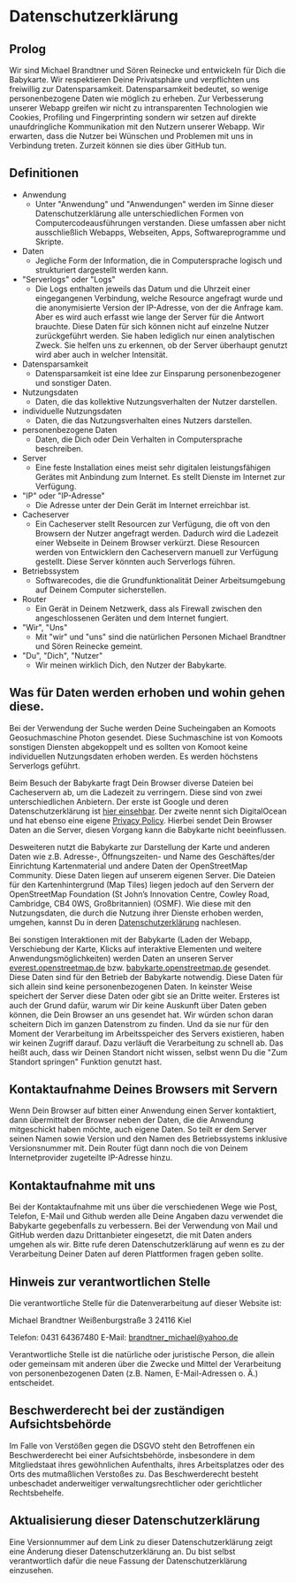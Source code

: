 # Datenschutzerklärung

## Prolog

Wir sind Michael Brandtner und Sören Reinecke und entwickeln für Dich die Babykarte. Wir respektieren Deine Privatsphäre und verpflichten uns freiwillig zur Datensparsamkeit. Datensparsamkeit bedeutet, so wenige personenbezogene Daten wie möglich zu erheben. Zur Verbesserung unserer Webapp greifen wir nicht zu intransparenten Technologien wie Cookies, Profiling und Fingerprinting sondern wir setzen auf direkte unaufdringliche Kommunikation mit den Nutzern unserer Webapp. Wir erwarten, dass die Nutzer bei Wünschen und Problemen mit uns in Verbindung treten. Zurzeit können sie dies über GitHub tun.

## Definitionen

- Anwendung
  - Unter "Anwendung" und "Anwendungen" werden im Sinne dieser Datenschutzerklärung alle unterschiedlichen Formen von Computercodeausführungen verstanden. Diese umfassen aber nicht ausschließlich Webapps, Webseiten, Apps, Softwareprogramme und Skripte.
- Daten
  - Jegliche Form der Information, die in Computersprache logisch und strukturiert dargestellt werden kann.
- "Serverlogs" oder "Logs"
  - Die Logs enthalten jeweils das Datum und die Uhrzeit einer eingegangenen Verbindung, welche Resource angefragt wurde und die anonymisierte Version der IP-Adresse, von der die Anfrage kam. Aber es wird auch erfasst wie lange der Server für die Antwort brauchte. Diese Daten für sich können nicht auf einzelne Nutzer zurückgeführt werden. Sie haben lediglich nur einen analytischen Zweck. Sie helfen uns zu erkennen, ob der Server überhaupt genutzt wird aber auch in welcher Intensität.
- Datensparsamkeit
  - Datensparsamkeit ist eine Idee zur Einsparung personenbezogener und sonstiger Daten.
- Nutzungsdaten
  - Daten, die das kollektive Nutzungsverhalten der Nutzer darstellen.
- individuelle Nutzungsdaten
  - Daten, die das Nutzungsverhalten eines Nutzers darstellen.
- personenbezogene Daten
  - Daten, die Dich oder Dein Verhalten in Computersprache beschreiben.
- Server
  - Eine feste Installation eines meist sehr digitalen leistungsfähigen Gerätes mit Anbindung zum Internet. Es stellt Dienste im Internet zur Verfügung.
- "IP" oder "IP-Adresse"
  - Die Adresse unter der Dein Gerät im Internet erreichbar ist.
- Cacheserver
  - Ein Cacheserver stellt Resourcen zur Verfügung, die oft von den Browsern der 
    Nutzer angefragt werden. Dadurch wird die Ladezeit einer Webseite in 
    Deinem Browser verkürzt. Diese Resourcen werden von Entwicklern den Cacheservern manuell zur Verfügung gestellt. Diese Server könnten auch Serverlogs führen.
- Betriebssystem
  - Softwarecodes, die die Grundfunktionalität Deiner Arbeitsumgebung auf Deinem Computer sicherstellen.
- Router
  - Ein Gerät in Deinem Netzwerk, dass als Firewall zwischen den angeschlossenen Geräten und dem Internet fungiert.
- "Wir", "Uns"
  - Mit "wir" und "uns" sind die natürlichen Personen Michael Brandtner und Sören Reinecke gemeint.
- "Du", "Dich", "Nutzer"
  - Wir meinen wirklich Dich, den Nutzer der Babykarte.

## Was für Daten werden erhoben und wohin gehen diese.

Bei der Verwendung der Suche werden Deine Sucheingaben an Komoots Geosuchmaschine Photon gesendet. Diese Suchmaschine ist von Komoots sonstigen Diensten abgekoppelt und es sollten von Komoot keine individuellen Nutzungsdaten erhoben werden. Es werden höchstens Serverlogs geführt.

Beim Besuch der Babykarte fragt Dein Browser diverse Dateien bei Cacheservern ab, um die Ladezeit zu verringern. Diese sind von zwei unterschiedlichen Anbietern. Der erste ist Google und deren Datenschutzerklärung ist [hier einsehbar](https://policies.google.com/privacy#infocollect). Der zweite nennt sich DigitalOcean und hat ebenso eine eigene [Privacy Policy](https://www.digitalocean.com/legal/privacy-policy/). Hierbei sendet Dein Browser Daten an die Server, diesen Vorgang kann die Babykarte nicht beeinflussen.

Desweiteren nutzt die Babykarte zur Darstellung der Karte und anderen Daten wie z.B. Adresse-, Öffnungszeiten- und Name des Geschäftes/der Einrichtung Kartenmaterial und andere Daten der OpenStreetMap Community. Diese Daten liegen auf unserem eigenen Server. Die Dateien für den Kartenhintergrund (Map Tiles) liegen jedoch auf den Servern der OpenStreetMap Foundation (St John’s Innovation Centre, Cowley Road, Cambridge, CB4 0WS, Großbritannien) (OSMF). Wie diese mit den Nutzungsdaten, die durch die Nutzung ihrer Dienste erhoben werden, umgehen, kannst Du in deren [Datenschutzerklärung](https://wiki.osmfoundation.org/wiki/Privacy_Policy) nachlesen.

Bei sonstigen Interaktionen mit der Babykarte (Laden der Webapp, Verschiebung der Karte, Klicks auf interaktive Elementen und weitere Anwendungsmöglichkeiten) werden Daten an unseren Server [everest.openstreetmap.de](https://everest.openstreetmap.de) bzw. [babykarte.openstreetmap.de](https://babykarte.openstreetmap.de) gesendet. Diese Daten sind für den Betrieb der Babykarte notwendig. Diese Daten für sich allein sind keine personenbezogenen Daten. In keinster Weise speichert der Server diese Daten oder gibt sie an Dritte weiter. Ersteres ist auch der Grund dafür, warum wir Dir keine Auskunft über Daten geben können, die Dein Browser an uns gesendet hat. Wir würden schon daran scheitern Dich im ganzen Datenstrom zu finden. Und da sie nur für den Moment der Verarbeitung im Arbeitsspeicher des Servers existieren, haben wir keinen Zugriff darauf. Dazu verläuft die Verarbeitung zu schnell ab. Das heißt auch, dass wir Deinen Standort nicht wissen, selbst wenn Du die "Zum Standort springen" Funktion genutzt hast.

## Kontaktaufnahme Deines Browsers mit Servern

Wenn Dein Browser auf bitten einer Anwendung einen Server kontaktiert, dann übermittelt der Browser neben der Daten, die die Anwendung mitgeschickt haben möchte, auch eigene Daten. So teilt er dem Server seinen Namen sowie Version und den Namen des Betriebssystems inklusive Versionsnummer mit. Dein Router fügt dann noch die von Deinem Internetprovider zugeteilte IP-Adresse hinzu.

## Kontaktaufnahme mit uns

Bei der Kontaktaufnahme mit uns über die verschiedenen Wege wie Post, Telefon, E-Mail und Github werden alle Deine Angaben dazu verwendet die Babykarte gegebenfalls zu verbessern. Bei der Verwendung von Mail und GitHub werden dazu Drittanbieter eingesetzt, die mit Daten anders umgehen als wir. Bitte rufe deren Datenschutzerklärung auf wenn es zu der Verarbeitung Deiner Daten auf deren Plattformen fragen geben sollte.

## Hinweis zur verantwortlichen Stelle

Die verantwortliche Stelle für die Datenverarbeitung auf dieser Website ist:

Michael Brandtner 
Weißenburgstraße 3 
24116 Kiel

Telefon: 0431 64367480 
E-Mail: [brandtner_michael@yahoo.de](mailto:brandtner_michael@yahoo.de)

Verantwortliche Stelle ist die natürliche oder juristische Person, 
die allein oder gemeinsam mit anderen über die Zwecke und Mittel der 
Verarbeitung von personenbezogenen Daten (z.B. Namen, E-Mail-Adressen o.
 Ä.) entscheidet.

## Beschwerderecht bei der zuständigen Aufsichtsbehörde

Im Falle von Verstößen gegen die DSGVO steht den Betroffenen ein 
Beschwerderecht bei einer Aufsichtsbehörde, insbesondere in dem 
Mitgliedstaat ihres gewöhnlichen Aufenthalts, ihres Arbeitsplatzes oder 
des Orts des mutmaßlichen Verstoßes zu. Das Beschwerderecht besteht 
unbeschadet anderweitiger verwaltungsrechtlicher oder gerichtlicher 
Rechtsbehelfe.

## Aktualisierung dieser Datenschutzerklärung

Eine Versionnummer auf dem Link zu dieser Datenschutzerklärung 
zeigt eine Änderung dieser Datenschutzerklärung an. Du bist selbst 
verantwortlich dafür die neue Fassung der Datenschutzerklärung einzusehen.
